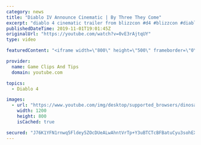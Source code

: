 ```yaml
---
category: news
title: "Diablo IV Announce Cinematic | By Three They Come"
excerpt: "diablo 4 cinematic trailer from blizzcon #d4 #blizzcon #diablo."
publishedDateTime: 2019-11-01T19:01:45Z
originalUrl: "https://youtube.com/watch?v=0vE3rAjtqUY"
type: video

featuredContent: "<iframe width=\"800\" height=\"500\" frameborder=\"0\" src=\"https://www.youtube.com/embed/0vE3rAjtqUY\" allow=\"accelerometer; autoplay; encrypted-media; gyroscope; picture-in-picture\" allowfullscreen></iframe>"

provider:
  name: Game Clips And Tips
  domain: youtube.com

topics:
  - Diablo 4

images:
  - url: "https://www.youtube.com/img/desktop/supported_browsers/dinosaur.png"
    width: 1200
    height: 800
    isCached: true

secured: "J76K1YFN1rnwq5Fldey5ZOcDUeALwAhntVrTp+Y3uBTCTcBFBatuCyu3sohEXxkzgl8Ccx0s1QPUPeBLkrEGXTuskn5T+B7Vs5p4BmvXTshL4R/3gR8Wl+8IljA149MtgBX0zAkaSST8ScBoSbaeboxVdFEQNkU8nkMiaxLN9ee+oVQdg08wAb/UHtAXx8mrMvpQpbqF6Vx5WqyrLFaiVGFtVawdO2WQ7kxE+io8SL4nj3WZ/HHw3L6OKQoZX7SZHW5DjAT4C4gGRM3bvlx6OEfa3VrBpv0zLnj9JntInshICymcplw13PJUbOVCKxJ8U/ehRdfigicVYT3M6hO2ibcbuhUpWdQww3UcpQKtmscPMKrynW75u7A8Qus5kVBcgN/vCtyqB6H8ud19UvmP3g==;2d+O2CCDkBV4DjgBh6W1PA=="
---
```


